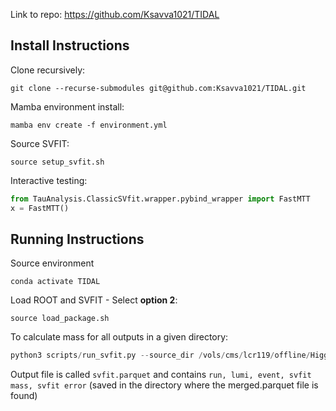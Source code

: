 Link to repo: https://github.com/Ksavva1021/TIDAL


## Install Instructions

Clone recursively: 
```shell
git clone --recurse-submodules git@github.com:Ksavva1021/TIDAL.git
```

Mamba environment install:
```shell
mamba env create -f environment.yml
```

Source SVFIT:
```shell
source setup_svfit.sh
```

Interactive testing:
```python
from TauAnalysis.ClassicSVfit.wrapper.pybind_wrapper import FastMTT
x = FastMTT()
```

## Running Instructions

Source environment
```shell
conda activate TIDAL
```

Load ROOT and SVFIT - Select **option 2**:
```shell
source load_package.sh
```

To calculate mass for all outputs in a given directory:

``` python
python3 scripts/run_svfit.py --source_dir /vols/cms/lcr119/offline/HiggsCP/HiggsDNA/output/Run3_2022/ --use_condor
```

Output file is called `svfit.parquet` and contains `run, lumi, event, svfit mass, svfit error` (saved in the directory where the merged.parquet file is found)